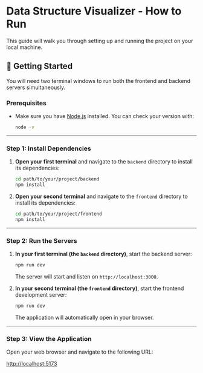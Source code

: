 # Data Structure Visualizer - How to Run

This guide will walk you through setting up and running the project on your local machine.

## 🏁 Getting Started

You will need two terminal windows to run both the frontend and backend servers simultaneously.

### Prerequisites

* Make sure you have [Node.js](https://nodejs.org/en/download/) installed. You can check your version with:
    ```sh
    node -v
    ```

---

### Step 1: Install Dependencies

1.  **Open your first terminal** and navigate to the `backend` directory to install its dependencies:
    ```sh
    cd path/to/your/project/backend
    npm install
    ```

2.  **Open your second terminal** and navigate to the `frontend` directory to install its dependencies:
    ```sh
    cd path/to/your/project/frontend
    npm install
    ```

---

### Step 2: Run the Servers

1.  **In your first terminal (the `backend` directory)**, start the backend server:
    ```sh
    npm run dev
    ```
    The server will start and listen on `http://localhost:3000`.

2.  **In your second terminal (the `frontend` directory)**, start the frontend development server:
    ```sh
    npm run dev
    ```
    The application will automatically open in your browser.

---

### Step 3: View the Application

Open your web browser and navigate to the following URL:

[http://localhost:5173](http://localhost:5173)